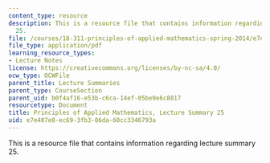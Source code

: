 ```yaml
---
content_type: resource
description: This is a resource file that contains information regarding lecture summary
  25.
file: /courses/18-311-principles-of-applied-mathematics-spring-2014/e7e407e8ec693fb386da60cc3346793a_MIT18_311S14_Lecture25.pdf
file_type: application/pdf
learning_resource_types:
- Lecture Notes
license: https://creativecommons.org/licenses/by-nc-sa/4.0/
ocw_type: OCWFile
parent_title: Lecture Summaries
parent_type: CourseSection
parent_uid: b0f4af16-e53b-c6ca-14ef-05be9e6c8817
resourcetype: Document
title: Principles of Applied Mathematics, Lecture Summary 25
uid: e7e407e8-ec69-3fb3-86da-60cc3346793a
---
```

This is a resource file that contains information regarding lecture summary 25.